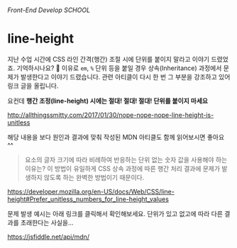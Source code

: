 ###### Front-End Develop SCHOOL

# line-height

지난 수업 시간에 CSS 라인 간격(행간) 조절 시에 단위를 붙이지 말라고 이야기 드렸었죠. 기억하시나요? :slightly_smiling_face:
이유로 `em`, `%` 단위 등을 붙일 경우 상속(Inheritance) 과정에서 문제가 발생한다고 이야기 드렸습니다.
관련 아티클이 다시 한 번 그 부분을 강조하고 있어 링크 글을 올립니다.

요컨데 __행간 조정(line-height) 시에는 절대! 절대! 절대! 단위를 붙이지 마세요__

http://allthingssmitty.com/2017/01/30/nope-nope-nope-line-height-is-unitless

해당 내용을 보다 원인과 결과에 맞춰 작성된 MDN 아티클도 함께 읽어보시면 좋아요 ^^

> 요소의 글자 크기에 따라 비례하여 반응하는 단위 없는 숫자 값을 사용해야 하는 이유는?
> 이 방법이 유일하게 CSS 상속 과정에 따른 행간 처리 결과에 문제가 발생하지 않도록 하는 완벽한 방법이기 때문이다.

https://developer.mozilla.org/en-US/docs/Web/CSS/line-height#Prefer_unitless_numbers_for_line-height_values

문제 발생 예시는 아래 링크를 클릭해서 확인해보세요. 단위가 있고 없고에 따라 다른 결과를 초래한다는 사실을...

https://jsfiddle.net/api/mdn/
